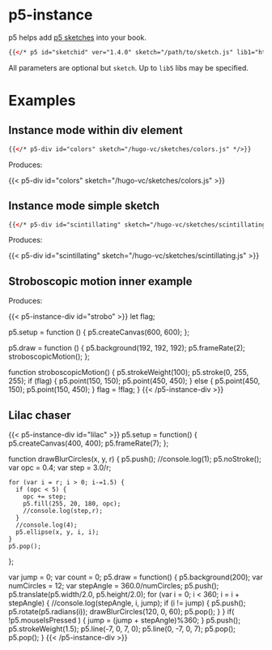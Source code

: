 # p5-instance

p5 helps add [p5 sketches](https://p5js.org/) into your book.


```html
{{</* p5 id="sketchid" ver="1.4.0" sketch="/path/to/sketch.js" lib1="https://cdntolib1/lib1.js" width="800" height="600" */>}}
```

All parameters are optional but `sketch`. Up to `lib5` libs may be specified.

# Examples

## Instance mode within div element

```html
{{</* p5-div id="colors" sketch="/hugo-vc/sketches/colors.js" */>}}
```

Produces:

{{< p5-div id="colors" sketch="/hugo-vc/sketches/colors.js" >}}

## Instance mode simple sketch

```html
{{</* p5-div id="scintillating" sketch="/hugo-vc/sketches/scintillating.js" */>}}
```

Produces:

{{< p5-div id="scintillating" sketch="/hugo-vc/sketches/scintillating.js" >}}

## Stroboscopic motion inner example

Produces:

{{< p5-instance-div id="strobo" >}}
  let flag;

  p5.setup = function () {
    p5.createCanvas(600, 600);
  };

  p5.draw = function () {
    p5.background(192, 192, 192);
    p5.frameRate(2);
    stroboscopicMotion();
  };

  function stroboscopicMotion() {
    p5.strokeWeight(100);
    p5.stroke(0, 255, 255);
    if (flag) {
      p5.point(150, 150);
      p5.point(450, 450);
    } else {
      p5.point(450, 150);
      p5.point(150, 450);
    }
    flag = !flag;
  }
{{< /p5-instance-div >}}

## Lilac chaser

{{< p5-instance-div id="lilac" >}}
  p5.setup = function() {
    p5.createCanvas(400, 400);
    p5.frameRate(7);
  };

  function drawBlurCircles(x, y, r) {
    p5.push();
    //console.log(1);
    p5.noStroke();
    var opc = 0.4;
    var step = 3.0/r;

    for (var i = r; i > 0; i-=1.5) {
      if (opc < 5) {
        opc += step;
        p5.fill(255, 20, 180, opc);
        //console.log(step,r);
      }
      //console.log(4);
      p5.ellipse(x, y, i, i);
    }
    p5.pop();
  };

  var jump = 0;
  var count = 0;
  p5.draw = function() {
    p5.background(200);
    var numCircles = 12;
    var stepAngle = 360.0/numCircles;
    p5.push();
    p5.translate(p5.width/2.0, p5.height/2.0);
    for (var i = 0; i < 360; i = i + stepAngle) {
      //console.log(stepAngle, i, jump);
      if (i != jump) {
        p5.push();
        p5.rotate(p5.radians(i));
        drawBlurCircles(120, 0, 60);
        p5.pop();
      }
    }
    if( !p5.mouseIsPressed ) {
      jump = (jump + stepAngle)%360;
    }
    p5.push();
    p5.strokeWeight(1.5);
    p5.line(-7, 0, 7, 0);
    p5.line(0, -7, 0, 7);
    p5.pop();
    p5.pop();
  }
{{< /p5-instance-div >}}